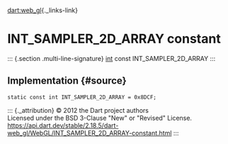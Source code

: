 [dart:web\_gl](../../dart-web_gl/dart-web_gl-library){._links-link}

INT\_SAMPLER\_2D\_ARRAY constant
================================

::: {.section .multi-line-signature}
[int](../../dart-core/int-class) const INT\_SAMPLER\_2D\_ARRAY
:::

Implementation {#source}
--------------

``` {.language-dart data-language="dart"}
static const int INT_SAMPLER_2D_ARRAY = 0x8DCF;
```

::: {._attribution}
© 2012 the Dart project authors\
Licensed under the BSD 3-Clause \"New\" or \"Revised\" License.\
<https://api.dart.dev/stable/2.18.5/dart-web_gl/WebGL/INT_SAMPLER_2D_ARRAY-constant.html>
:::
